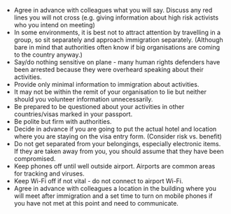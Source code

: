 [Title]: # (When Entering Country)
[Difficulty]: # (Beginner)
[Order]: # (1)

*   Agree in advance with colleagues what you will say. Discuss any red lines you will not cross (e.g. giving information about high risk activists who you intend on meeting)
*   In some environments, it is best not to attract attention by travelling in a group, so sit separately and approach immigration separately. (Although bare in mind that authorities often know if big organisations are coming to the country anyway.)
*   Say/do nothing sensitive on plane - many human rights defenders have been arrested because they were overheard speaking about their activities.
*   Provide only minimal information to immigration about activities.
*   It may not be within the remit of your organisation to lie but neither should you volunteer information unnecessarily.
*   Be prepared to be questioned about your activities in other countries/visas marked in your passport.
*   Be polite but firm with authorities.
*   Decide in advance if you are going to put the actual hotel and location where you are staying on the visa entry form. (Consider risk vs. benefit)
*   Do not get separated from your belongings, especially electronic items. If they are taken away from you, you should assume that they have been compromised.
*   Keep phones off until well outside airport. Airports are common areas for tracking and viruses.
*   Keep Wi-Fi off if not vital - do not connect to airport Wi-Fi.
*   Agree in advance with colleagues a location in the building where you will meet after immigration and a set time to turn on mobile phones if you have not met at this point and need to communicate.